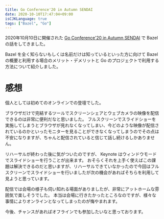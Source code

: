 ```yaml
---
title: Go Conference'20 in Autumn SENDAI
date: 2020-10-10T17:47:04+09:00
isCJKLanguage: true
tags: ["Bazel", "Go"]
---
```


2020年10月10日に開催された [Go Conference'20 in Autumn SENDAI](https://sendai.gocon.jp) で Bazel の話をしてきました。

<script async class="speakerdeck-embed" data-id="ba34b537f08c4478bf399ddfa272f052" data-ratio="1.77777777777778" src="//speakerdeck.com/assets/embed.js"></script>

Bazel を全く知らないもしくは名前だけは知っているといった方に向けて Bazel の概要と利用する場合のメリット・デメリットと Go のプロジェクトで利用する方法について紹介しました。

# 感想

個人としては初めてのオンラインでの登壇でした。

ブラウザだけで完結するツールでスクリーンシェアとウェブカメラの映像を配信できるのは非常に便利だなと思いました。
フルスクリーンでスライドショーを実施してしまうとブラウザが見れなくなってしまい、今どのような映像が配信されているのかといったモニターを見ることができなくなってしまうのでその点は不安になりますが、ちゃんと配信されていると信じて話し続けるしかありません。

リハーサルが終わった後に気がついたのですが、 Keynote はウィンドウモードでスライドショーを行うことが出来ます。
おそらくそれを上手く使えばこの課題は解決できるのだと思いますが、リハーサルできていなかったので今回はフルスクリーンでスライドショーを行いましたが次の機会があればそちらを利用して見ようと思っています。

配信では会場の様子も伺い知れる場面がありましたが、非常にアットホームな雰囲気で楽しそうでした。
本当は会場に行きたかったところなのですが、様々な事情によりオンラインとなってしまったのが悔やまれます。

今後、チャンスがあればオフラインでも参加したいなと思っております。
